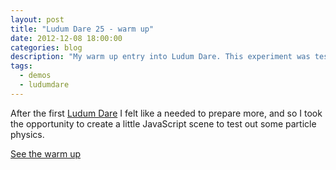 ```yaml
---
layout: post
title: "Ludum Dare 25 - warm up"
date: 2012-12-08 18:00:00
categories: blog
description: "My warm up entry into Ludum Dare. This experiment was testing particle emitters."
tags:
  - demos
  - ludumdare
---
```


After the first [Ludum Dare][ludum] I felt like a needed to prepare more, and so I took the opportunity to create a little JavaScript scene to test out some particle physics.

[See the warm up][entry]

[ludum]:  http://www.ludumdare.com/compo/
[entry]:  http://www.ludumdare.com/compo/ludum-dare-25-warmup/?action=preview&uid=14756
